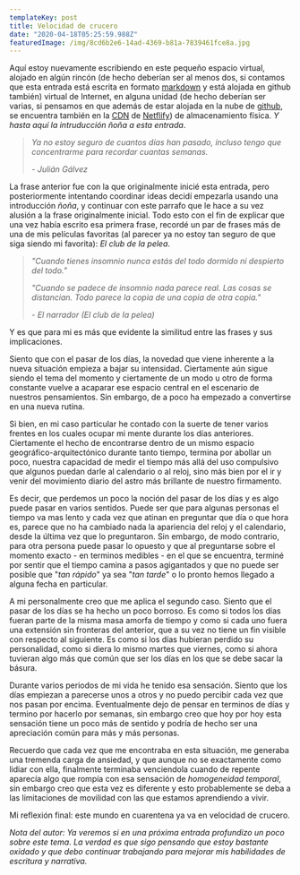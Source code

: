 ```yaml
---
templateKey: post
title: Velocidad de crucero
date: "2020-04-18T05:25:59.988Z"
featuredImage: /img/8cd6b2e6-14ad-4369-b81a-7839461fce8a.jpg
---
```

Aquí estoy nuevamente escribiendo en este pequeño espacio virtual, alojado en algún rincón (de hecho deberían ser al menos dos, si contamos que esta entrada está escrita en formato [markdown](https://es.wikipedia.org/wiki/Markdown) y está alojada en github también) virtual de Internet, en alguna unidad (de hecho deberían ser varias, si pensamos en que además de estar alojada en la nube de [github](https://github.com), se encuentra también en la [CDN](https://es.wikipedia.org/wiki/Red_de_distribuci%C3%B3n_de_contenidos) de [Netflify](https://netlify.com)) de almacenamiento física. *Y hasta aquí la intruducción ñoña a esta entrada*.

> *Ya no estoy seguro de cuantos días han pasado, incluso tengo que concentrarme para recordar cuantas semanas.*
>
> *\- Julián Gálvez*

La frase anterior fue con la que originalmente inicié esta entrada, pero posteriormente intentando coordinar ideas decidí empezarla usando una introducción *ñoña*, y continuar con este parrafo que le hace a su vez alusión a la frase originalmente inicial. Todo esto con el fin de explicar que una vez había escrito esa primera frase, recordé un par de frases más de una de mis películas favoritas (al parecer ya no estoy tan seguro de que siga siendo mi favorita): *El club de la pelea*.

> *"Cuando tienes insomnio nunca estás del todo dormido ni despierto del todo."*
>
> *"Cuando se padece de insomnio nada parece real. Las cosas se distancian. Todo parece la copia de una copia de otra copia."*
>
> \- *El narrador (El club de la pelea)*

Y es que para mi es más que evidente la similitud entre las frases y sus implicaciones.

Siento que con el pasar de los días, la novedad que viene inherente a la nueva situación empieza a bajar su intensidad. Ciertamente aún sigue siendo el tema del momento y ciertamente de un modo u otro de forma constante vuelve a acaparar ese espacio central en el escenario de nuestros pensamientos. Sin embargo, de a poco ha empezado a convertirse en una nueva rutina.

Si bien, en mi caso particular he contado con la suerte de tener varios frentes en los cuales ocupar mi mente durante los días anteriores. Ciertamente el hecho de encontrarse dentro de un mismo espacio geográfico-arquitectónico durante tanto tiempo, termina por abollar un poco, nuestra capacidad de medir el tiempo más allá del uso compulsivo que algunos puedan darle al calendario o al reloj, sino más bien por el ir y venir del movimiento diario del astro más brillante de nuestro firmamento.

Es decir, que perdemos un poco la noción del pasar de los días y es algo puede pasar en varios sentidos. Puede ser que para algunas personas el tiempo va mas lento y cada vez que atinan en preguntar que día o que hora es, parece que no ha cambiado nada la apariencia del reloj y el calendario, desde la última vez que lo preguntaron. Sin embargo, de modo contrario, para otra persona puede pasar lo opuesto y que al preguntarse sobre el momento exacto - en terminos medibles - en el que se encuentra, terminé por sentir que el tiempo camina a pasos agigantados y que no puede ser posible que "*tan rápido*" ya sea "*tan tarde*" o lo pronto hemos llegado a alguna fecha en particular.

A mi personalmente creo que me aplica el segundo caso. Siento que el pasar de los días se ha hecho un poco borroso. Es como si todos los días fueran parte de la misma masa amorfa de tiempo y como si cada uno fuera una extensión sin fronteras del anterior, que a su vez no tiene un fin visible con respecto al siguiente. Es como si los días hubieran perdido su personalidad, como si diera lo mismo martes que viernes, como si ahora tuvieran algo más que común que ser los días en los que se debe sacar la básura.

Durante varios periodos de mi vida he tenido esa sensación. Siento que los días empiezan a parecerse unos a otros y no puedo percibir cada vez que nos pasan por encima. Eventualmente dejo de pensar en terminos de días y termino por hacerlo por semanas, sin embargo creo que hoy por hoy esta sensación tiene un poco más de sentido y podría de hecho ser una apreciación común para más y más personas.

Recuerdo que cada vez que me encontraba en esta situación, me generaba una tremenda carga de ansiedad, y que aunque no se exactamente como lidiar con ella, finalmente terminaba venciendola cuando de repente aparecía algo que rompía con esa sensación de *homogeneidad temporal*, sin embargo creo que esta vez es diferente y esto probablemente se deba a las limitaciones de movilidad con las que estamos aprendiendo a vivir.

Mi reflexión final: este mundo en cuarentena ya va en velocidad de crucero.

*Nota del autor: Ya veremos si en una próxima entrada profundizo un poco sobre este tema. La verdad es que sigo pensando que estoy bastante oxidado y que debo continuar trabajando para mejorar mis habilidades de escritura y narrativa.*